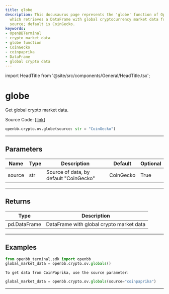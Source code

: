 ```yaml
---
title: globe
description: This docusaurus page represents the 'globe' function of OpenBBTerminal
  which retrieves a DataFrame with global cryptocurrency market data from a specified
  source; default is CoinGecko.
keywords:
- OpenBBTerminal
- crypto market data
- globe function
- CoinGecko
- coinpaprika
- DataFrame
- global crypto data
---
```


import HeadTitle from '@site/src/components/General/HeadTitle.tsx';

<HeadTitle title="globe - Ov - Crypto - Reference | OpenBB SDK Docs" />

# globe

Get global crypto market data.

Source Code: [[link](https://github.com/OpenBB-finance/OpenBBTerminal/tree/main/openbb_terminal/cryptocurrency/overview/sdk_helpers.py#L11)]

```python
openbb.crypto.ov.globe(source: str = "CoinGecko")
```

---

## Parameters

| Name | Type | Description | Default | Optional |
| ---- | ---- | ----------- | ------- | -------- |
| source | str | Source of data, by default "CoinGecko" | CoinGecko | True |


---

## Returns

| Type | Description |
| ---- | ----------- |
| pd.DataFrame | DataFrame with global crypto market data |
---

## Examples

```python
from openbb_terminal.sdk import openbb
global_market_data = openbb.crypto.ov.globals()
```

```
To get data from CoinPaprika, use the source parameter:
```
```python
global_market_data = openbb.crypto.ov.globals(source="coinpaprika")
```

---
